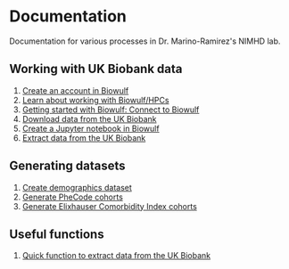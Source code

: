 # Documentation
Documentation for various processes in Dr. Marino-Ramirez's NIMHD lab.

## Working with UK Biobank data
1. [Create an account in Biowulf](https://hpc.nih.gov/docs/accounts.html)  
2. [Learn about working with Biowulf/HPCs](https://hpc.nih.gov/training/intro_biowulf/)  
3. [Getting started with Biowulf: Connect to Biowulf](https://github.com/healthdisparities/Documentation/blob/main/Getting%20started%20with%20Biowulf:%20Connect%20to%20Biowulf.md)  
4. [Download data from the UK Biobank](https://github.com/healthdisparities/Documentation/blob/main/Download%20UK%20Biobank%20dataset.md)  
5. [Create a Jupyter notebook in Biowulf](https://github.com/healthdisparities/Documentation/blob/main/Create%20a%20Jupyter%20notebook%20in%20Biowulf.md)  
6. [Extract data from the UK Biobank](https://github.com/healthdisparities/Documentation/blob/main/How%20to%20extract%20data%20from%20the%20UK%20Biobank.md)  

## Generating datasets  
1. [Create demographics dataset](https://github.com/healthdisparities/Documentation/blob/main/Create%20demographics%20dataset.md)  
2. [Generate PheCode cohorts]()  
3. [Generate Elixhauser Comorbidity Index cohorts](https://github.com/healthdisparities/Documentation/blob/main/Generate%20Elixhauser%20Cohorts.md)  

## Useful functions
1. [Quick function to extract data from the UK Biobank](https://github.com/healthdisparities/Documentation/blob/main/Function%20to%20extract%20UKB%20data.md)

